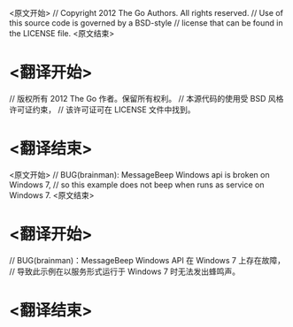 
<原文开始>
// Copyright 2012 The Go Authors. All rights reserved.
// Use of this source code is governed by a BSD-style
// license that can be found in the LICENSE file.
<原文结束>

# <翻译开始>
// 版权所有 2012 The Go 作者。保留所有权利。
// 本源代码的使用受 BSD 风格许可证约束，
// 该许可证可在 LICENSE 文件中找到。
# <翻译结束>


<原文开始>
// BUG(brainman): MessageBeep Windows api is broken on Windows 7,
// so this example does not beep when runs as service on Windows 7.
<原文结束>

# <翻译开始>
// BUG(brainman)：MessageBeep Windows API 在 Windows 7 上存在故障，
// 导致此示例在以服务形式运行于 Windows 7 时无法发出蜂鸣声。
# <翻译结束>

